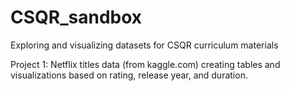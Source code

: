 # CSQR_sandbox
Exploring and visualizing datasets for CSQR curriculum materials

Project 1:
Netflix titles data (from kaggle.com)
creating tables and visualizations based on rating, release year, and duration.
